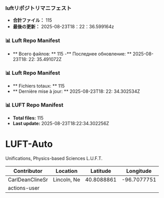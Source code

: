 <!-- LUFT_MANIFEST_JA START -->
### luftリポジトリマニフェスト

-  **合計ファイル：** 115
-  **最後の更新：** 2025-08-23T18：22：36.599164z
<!-- LUFT_MANIFEST_JA END -->

<!-- LUFT_MANIFEST_RU START -->
### 📊 Luft Repo Manifest

- ** Всего файлов: ** 115
-** Последнее обновление: ** 2025-08-23T18: 22: 35.491072Z
<!-- LUFT_MANIFEST_RU END -->

<!-- LUFT_MANIFEST_FR START -->
### 📊 Luft Repo Manifest

- ** Fichiers totaux: ** 115
- ** Dernière mise à jour: ** 2025-08-23T18: 22: 34.302534Z
<!-- LUFT_MANIFEST_FR END -->

<!-- LUFT_MANIFEST_EN START -->
### 📊 LUFT Repo Manifest

- **Total files:** 115
- **Last update:** 2025-08-23T18:22:34.302256Z

<!-- LUFT_MANIFEST_EN END -->

# LUFT-Auto
Unifications, Physics-based Sciences L.U.F.T.

<!-- LUFT_CONTRIBUTOR_MAP START -->
| Contributor | Location | Latitude | Longitude |
|-------------|----------|----------|-----------|
| CarlDeanClineSr | Lincoln, Ne | 40.8088861 | -96.7077751 |
| actions-user |  |  |  |

<!-- LUFT_CONTRIBUTOR_MAP END -->
